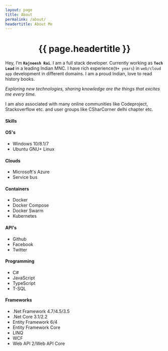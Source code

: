 ```yaml
---
layout: page
title: About
permalink: /about/
headertitle: About Me
---
```

<h1 class="post-title p-name" itemprop="name headline"><center>{{ page.headertitle }}</center></h1>

Hey, I’m **`Rajneesh Rai`**. I am a full stack developer. Currently working as **`Tech Lead`** in a leading Indian MNC. I have rich experience(`9+ years`) in `web/cloud app` development in different domains. I am a proud Indian, love to read history books.

*Exploring new technologies, sharing knowledge are the things that excites me every time.*

I am also associated with many online communities like Codeproject, Stackoverflow etc. and user groups like CSharCorner delhi chapter etc.

#### **Skills**

<div class="skills">
    <div class="skills__set">
    <h4>OS's</h4>
    <ul>
        <li>Windows 10/8.1/7</li>
        <li>Ubuntu GNU+ Linux</li>
    </ul>
    </div>
    <div class="skills__set">
    <h4>Clouds</h4>
    <ul>
        <li>Microsoft's Azure</li>
        <li>Service bus</li>
    </ul>
    </div>
    <div class="skills__set">
    <h4>Containers</h4>
    <ul>
        <li>Docker</li>
        <li>Docker Compose</li>
        <li>Docker Swarm</li>
        <li>Kubernetes</li>
    </ul>
    </div>
    <div class="skills__set">
    <h4>API's</h4>
    <ul>
        <li>Github</li>
        <li>Facebook</li>
        <li>Twitter</li>
    </ul>
    </div>
    <div class="skills__set">
    <h4>Programming</h4>
    <ul>
        <li>C#</li>
        <li>JavaScript</li>
        <li>TypeScript</li>
        <li>T-SQL</li>
    </ul>
    </div>
    <div class="skills__set">
    <h4>Frameworks</h4>
    <ul>
        <li>.Net Framework 4.7/4.5/3.5</li>
        <li>.Net Core 3.1/2.2</li>
        <li>Entity Framework 6/4</li>
        <li>Entity Framework Core</li>
        <li>LINQ</li>
        <li>WCF</li>
        <li>Web API 2/Web API Core</li>
    </ul>
    </div>
</div>

<!-- `The highlighted skills are recently used.` -->
<!-- This is the base Jekyll theme. You can find out more info about customizing your Jekyll theme, as well as basic Jekyll usage documentation at [jekyllrb.com](https://jekyllrb.com/)-->
<!-- 
You can find the source code for Minima at GitHub:
[jekyll][jekyll-organization] /
[minima](https://github.com/jekyll/minima)-->

<!-- You can find the source code for Jekyll at GitHub:
[jekyll][jekyll-organization] /
[jekyll](https://github.com/jekyll/jekyll) -->


<!-- [jekyll-organization]: https://github.com/jekyll   -->
